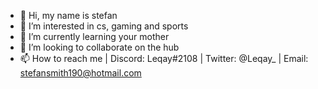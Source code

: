 - 👋 Hi, my name is stefan
- 👀 I’m interested in cs, gaming and sports
- 🌱 I’m currently learning your mother
- 💞️ I’m looking to collaborate on the hub
- 📫 How to reach me | Discord: Leqay#2108 | Twitter: @Leqay_ | Email: stefansmith190@hotmail.com

<!---
StefanS190/StefanS190 is a ✨ special ✨ repository because its `README.md` (this file) appears on your GitHub profile.
You can click the Preview link to take a look at your changes.
--->
